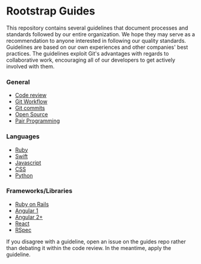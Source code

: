 Rootstrap Guides
======

This repository contains several guidelines that document processes and standards followed by our entire organization. We hope they may serve as a recommendation to anyone interested in following our quality standards.
Guidelines are based on our own experiences and other companies' best practices.
The guidelines exploit Git's advantages with regards to collaborative work, encouraging all of our developers to get actively involved with them.

### General

* [Code review](./code-review)
* [Git Workflow](./git)
* [Git commits](./git/commits.md)
* [Open Source](./open-source/README.md)
* [Pair Programming](./pair_programming.md)

### Languages

* [Ruby](./ruby)
* [Swift](./swift)
* [Javascript](https://github.com/airbnb/javascript)
* [CSS](./css.md)
* [Python](./python)

### Frameworks/Libraries

* [Ruby on Rails](./ruby/rails.md)
* [Angular 1](https://github.com/johnpapa/angular-styleguide/blob/master/a1)
* [Angular 2+](https://angular.io/guide/styleguide)
* [React](https://github.com/airbnb/javascript/tree/master/react)
* [RSpec](./ruby/rspec/README.md)


If you disagree with a guideline, open an issue on the guides repo rather than
debating it within the code review. In the meantime, apply the guideline.
